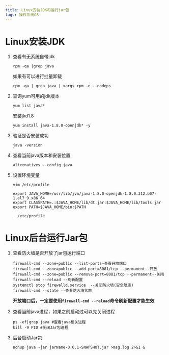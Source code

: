 ```yaml
---
title: Linux安装JDK和运行jar包
tags: 操作系统OS
---
```


# Linux安装JDK

1. 查看有无系统自带jdk 

   ```shell
   rpm -qa |grep java
   ```

   如果有可以进行批量卸载

   ```shell
   rpm -qa | grep java | xargs rpm -e --nodeps 
   ```

2. 查询yum可用的jdk版本

   ```shell
   yum list java*
   ```

   安装jkd1.8

   ```shell
   yum install java-1.8.0-openjdk* -y
   ```

3. 验证是否安装成功

   ```shell
   java -version
   ```

4. 查看当前java版本和安装位置

   ```shell
   alternatives --config java
   ```

5. 设置环境变量

   ```shell
   vim /etc/profile
   
   export JAVA_HOME=/usr/lib/jvm/java-1.8.0-openjdk-1.8.0.312.b07-1.el7_9.x86_64
   export CLASSPATH=.:$JAVA_HOME/lib/dt.jar:$JAVA_HOME/lib/tools.jar
   export PATH=$JAVA_HOME/bin:$PATH
   
   . /etc/profile
   ```


# Linux后台运行Jar包

1. 查看防火墙是否开放了jar包运行端口

   ```shell
   firewall-cmd --zone=public --list-ports—查看开放端口
   firewall-cmd --zone=public --add-port=8081/tcp --permanent--开放
   firewall-cmd --zone=public --remove-port=8081/tcp --permanent--关闭
   firewall-cmd --reload --刷新配置
   systemctl stop firewalld.service  --关闭防火墙(安全隐患)
   firewall-cmd --state --查看防火墙状态
   ```

   **开放端口后，一定要使用`firewall-cmd --reload`命令刷新配置才能生效**

2. 查看当前java进程，如果之前启动过可以先关闭进程

   ```shell
   ps -ef|grep java #查看java相关进程
   kill -9 PID #关闭Jar包进程
   ```

3. 后台启动Jar包

   ```shell
   nohup java -jar jarName-0.0.1-SNAPSHOT.jar >msg.log 2>&1 &
   ```

   

